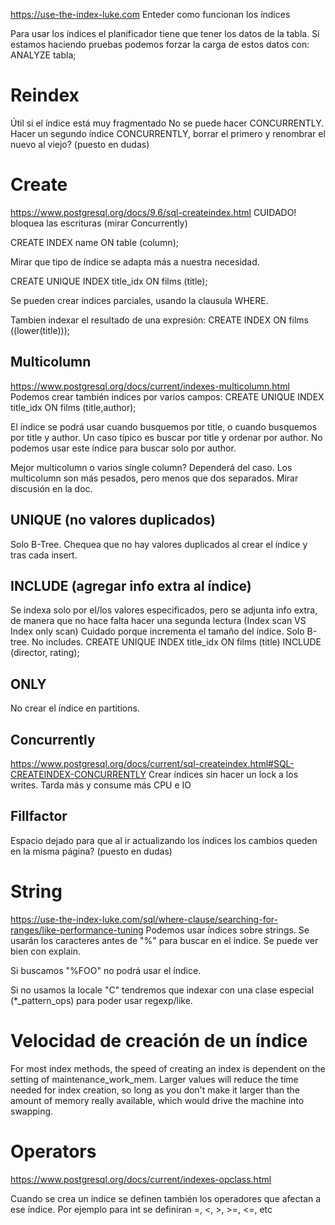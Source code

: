 https://use-the-index-luke.com
Enteder como funcionan los índices

Para usar los índices el planificador tiene que tener los datos de la tabla.
Si estamos haciendo pruebas podemos forzar la carga de estos datos con:
ANALYZE tabla;


# Reindex
Útil si el índice está muy fragmentado
No se puede hacer CONCURRENTLY.
Hacer un segundo índice CONCURRENTLY, borrar el primero y renombrar el nuevo al viejo? (puesto en dudas)


# Create
https://www.postgresql.org/docs/9.6/sql-createindex.html
CUIDADO! bloquea las escrituras (mirar Concurrently)

CREATE INDEX name ON table (column);

Mirar que tipo de índice se adapta más a nuestra necesidad.

CREATE UNIQUE INDEX title_idx ON films (title);

Se pueden crear índices parciales, usando la clausula WHERE.

Tambien indexar el resultado de una expresión:
CREATE INDEX ON films ((lower(title)));


## Multicolumn
https://www.postgresql.org/docs/current/indexes-multicolumn.html
Podemos crear también indices por varios campos:
CREATE UNIQUE INDEX title_idx ON films (title,author);

El índice se podrá usar cuando busquemos por title, o cuando busquemos por title y author.
Un caso típico es buscar por title y ordenar por author.
No podemos usar este índice para buscar solo por author.

Mejor multicolumn o varios single column?
Dependerá del caso.
Los multicolumn son más pesados, pero menos que dos separados.
Mirar discusión en la doc.



## UNIQUE (no valores duplicados)
Solo B-Tree. Chequea que no hay valores duplicados al crear el índice y tras cada insert.

## INCLUDE (agregar info extra al índice)
Se indexa solo por el/los valores especificados, pero se adjunta info extra, de manera que no hace falta hacer una segunda lectura (Index scan VS Index only scan)
Cuidado porque incrementa el tamaño del índice.
Solo B-tree. No includes.
CREATE UNIQUE INDEX title_idx ON films (title) INCLUDE (director, rating);


## ONLY
No crear el índice en partitions.



## Concurrently
https://www.postgresql.org/docs/current/sql-createindex.html#SQL-CREATEINDEX-CONCURRENTLY
Crear índices sin hacer un lock a los writes.
Tarda más y consume más CPU e IO


## Fillfactor
Espacio dejado para que al ir actualizando los índices los cambios queden en la misma página? (puesto en dudas)



# String
https://use-the-index-luke.com/sql/where-clause/searching-for-ranges/like-performance-tuning
Podemos usar índices sobre strings. Se usarán los caracteres antes de "%" para buscar en el índice.
Se puede ver bien con explain.

Si buscamos "%FOO" no podrá usar el índice.

Si no usamos la locale "C" tendremos que indexar con una clase especial (*_pattern_ops) para poder usar regexp/like.



# Velocidad de creación de un índice
For most index methods, the speed of creating an index is dependent on the setting of maintenance_work_mem. Larger values will reduce the time needed for index creation, so long as you don't make it larger than the amount of memory really available, which would drive the machine into swapping.


# Operators
https://www.postgresql.org/docs/current/indexes-opclass.html

Cuando se crea un índice se definen también los operadores que afectan a ese índice.
Por ejemplo para int se definiran =, <, >, >=, <=, etc
